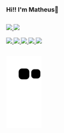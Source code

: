 ### Hi!! I'm  Matheus:wave:

##

<div>
  <a href="https://github.com/MatheusAraripe">
  <img height="150em" src="https://github-readme-stats.vercel.app/api?username=MatheusAraripe&show_icons=true&theme=nightowl&include_all_commits=true&count_private=true" style="max-width:100%;" />
  <img height="130em" src="https://github-readme-stats.vercel.app/api/top-langs/?username=MatheusAraripe&layout=compact&langs_count=7&theme=nightowl" style="max-width:100%;"/>
</div>

  
 <div>
 <br>
   <img src="https://cdn.jsdelivr.net/gh/devicons/devicon/icons/python/python-plain.svg" height = "30" />
   <img src="https://cdn.jsdelivr.net/gh/devicons/devicon/icons/c/c-original.svg"  height = "30" />
   <img src="https://cdn.jsdelivr.net/gh/devicons/devicon/icons/html5/html5-original.svg" height = "30"/>
   <img src="https://cdn.jsdelivr.net/gh/devicons/devicon/icons/css3/css3-original.svg" height = "30"/>
   <img src="https://cdn.jsdelivr.net/gh/devicons/devicon/icons/solidity/solidity-plain.svg" height = "30"/>
</div>

##

![snake gif](https://github.com/MatheusAraripe/MatheusAraripe/blob/output/github-contribution-grid-snake.svg)
